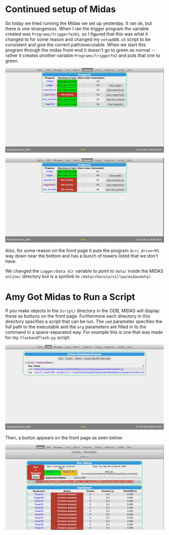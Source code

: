 Continued setup of Midas
========================

So today we tried running the Midas we set up yesterday.  It ran ok, but there is one strangeness.
When I ran the trigger program the variable created was `Programs/triggerfe201`, so I figured that
this was what it changed to for some reason and changed my `setupODB.sh` script to be consistent
and give the correct path/executable.  When we start this program through the midas front-end it
doesn't go to green as normal -- rather it creates *another* variable `Programs/triggerfe2` and
puts that one to green. 

![programs on](figures/midas_programsOn_150626.png)

![programs off](figures/midas_programsOff_150626.png)

Also, for some reason on the front page it puts the program `dcrc_driver01` way down near the
bottom and has a bunch of towers listed that we don't have.  

We changed the `Logger/Data dir` variable to point to `data/` inside the MIDAS `online/`
directory but is a symlink to `/data/chocula/villaa/midasdata/`.

Amy Got Midas to Run a Script
=============================

If you make objects in the `Script/` directory in the ODB, MIDAS will display these as buttons on
the front page.  Furthermore each directory in this directory specifies a script that can be run.
The `cmd` parameter specifies the full path to the executable and the `arg` parameters are filled
in to the command in a space-separated way.  For example this is one that was made for my
`flashandflash.py` script:

![flash and flash script dir](figures/midas_flashandflash0_150626.png)

Then, a button appears on the front page as seen below:

![flash and flash button](figures/midas_flashandflash1_150626.png)

